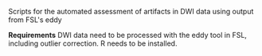 Scripts for the automated assessment of artifacts in DWI data using output from FSL's eddy

**Requirements**
DWI data need to be processed with the eddy tool in FSL, including outlier correction. 
R needs to be installed.

